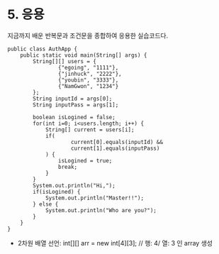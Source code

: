 <h1> <strong> 5. 응용 </strong> </h1>

지금까지 배운 반복문과 조건문을 종합하여 응용한 실습코드다.

```(java)
public class AuthApp {
	public static void main(String[] args) {
		String[][] users = {
                {"egoing", "1111"},
                {"jinhuck", "2222"},
                {"youbin", "3333"},
                {"NamGwon", "1234"}
        };
        String inputId = args[0];
        String inputPass = args[1];
         
        boolean isLogined = false;
        for(int i=0; i<users.length; i++) {
            String[] current = users[i];
            if(
                    current[0].equals(inputId) && 
                    current[1].equals(inputPass)
            ) {
                isLogined = true;
                break;
            }
        }
        System.out.println("Hi,");
        if(isLogined) {
            System.out.println("Master!!");
        } else {
            System.out.println("Who are you?");
        }
    }
}
```

* 2차원 배열 선언: int[][] arr = new int[4][3];   // 행: 4/ 열: 3 인 array 생성